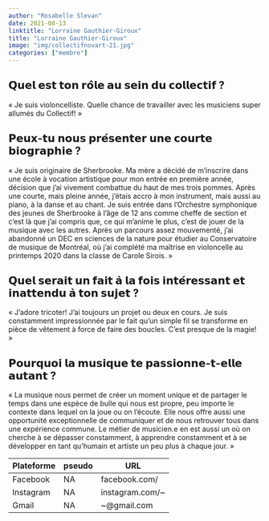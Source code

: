 ```yaml
---
author: "Rosabelle Slevan"
date: 2021-08-13
linktitle: "Lorraine Gauthier-Giroux"
title: "Lorraine Gauthier-Giroux"
image: "img/collectifnovart-21.jpg"
categories: ["membre"]
---
```


## 𝗤𝘂𝗲𝗹 𝗲𝘀𝘁 𝘁𝗼𝗻 𝗿𝗼̂𝗹𝗲 𝗮𝘂 𝘀𝗲𝗶𝗻 𝗱𝘂 𝗰𝗼𝗹𝗹𝗲𝗰𝘁𝗶𝗳 ?
« Je suis violoncelliste. Quelle chance de travailler avec les musiciens super allumés du Collectif! »

## 𝗣𝗲𝘂𝘅-𝘁𝘂 𝗻𝗼𝘂𝘀 𝗽𝗿𝗲́𝘀𝗲𝗻𝘁𝗲𝗿 𝘂𝗻𝗲 𝗰𝗼𝘂𝗿𝘁𝗲 𝗯𝗶𝗼𝗴𝗿𝗮𝗽𝗵𝗶𝗲 ?
 « Je suis originaire de Sherbrooke. Ma mère a décidé de m’inscrire dans une école à vocation artistique pour mon entrée en première année, décision que j’ai vivement combattue du haut de mes trois pommes. Après une courte, mais pleine année, j’étais accro à mon instrument, mais aussi au piano, à la danse et au chant. Je suis entrée dans l’Orchestre symphonique des jeunes de Sherbrooke à l’âge de 12 ans comme cheffe de section et c’est là que j’ai compris que, ce qui m’anime le plus, c’est de jouer de la musique avec les autres. Après un parcours assez mouvementé, j’ai abandonné un DEC en sciences de la nature pour étudier au Conservatoire de musique de Montréal, où j’ai complété ma maîtrise en violoncelle au printemps 2020 dans la classe de Carole Sirois. »

## 𝗤𝘂𝗲𝗹 𝘀𝗲𝗿𝗮𝗶𝘁 𝘂𝗻 𝗳𝗮𝗶𝘁 𝗮̀ 𝗹𝗮 𝗳𝗼𝗶𝘀 𝗶𝗻𝘁𝗲́𝗿𝗲𝘀𝘀𝗮𝗻𝘁 𝗲𝘁 𝗶𝗻𝗮𝘁𝘁𝗲𝗻𝗱𝘂 𝗮̀ 𝘁𝗼𝗻 𝘀𝘂𝗷𝗲𝘁 ? 
« J’adore tricoter! J’ai toujours un projet ou deux en cours. Je suis constamment impressionnée par le fait qu’un simple fil se transforme en pièce de vêtement à force de faire des boucles. C’est presque de la magie! »

## 𝗣𝗼𝘂𝗿𝗾𝘂𝗼𝗶 𝗹𝗮 𝗺𝘂𝘀𝗶𝗾𝘂𝗲 𝘁𝗲 𝗽𝗮𝘀𝘀𝗶𝗼𝗻𝗻𝗲-𝘁-𝗲𝗹𝗹𝗲 𝗮𝘂𝘁𝗮𝗻𝘁 ?
« La musique nous permet de créer un moment unique et de partager le temps dans une espèce de bulle qui nous est propre, peu importe le contexte dans lequel on la joue ou on l’écoute. Elle nous offre aussi une opportunité exceptionnelle de communiquer et de nous retrouver tous dans une expérience commune. Le métier de musicien.e en est aussi un où on cherche à se dépasser constamment, à apprendre constamment et à se développer en tant qu’humain et artiste un peu plus à chaque jour. »


Plateforme | pseudo | URL
---|---|---
Facebook | NA | facebook.com/
Instagram |  NA | instagram.com/~ 
Gmail | NA | ~@gmail.com
